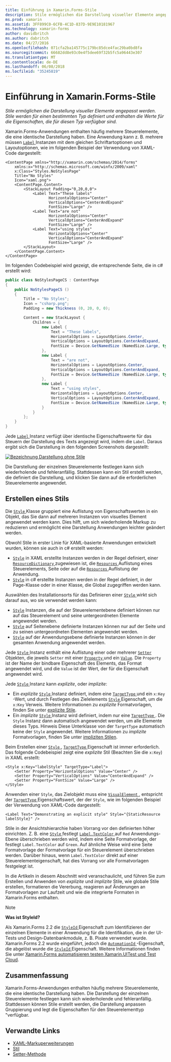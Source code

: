 ```yaml
---
title: Einführung in Xamarin.Forms-Stile
description: Stile ermöglichen die Darstellung visueller Elemente angepasst werden. Stile werden für einen bestimmten Typ definiert und enthalten die Werte für die Eigenschaften, die für diesen Typ verfügbar sind.
ms.prod: xamarin
ms.assetid: 3FF899C0-6CFB-4C1D-837D-9E9E10181967
ms.technology: xamarin-forms
author: davidbritch
ms.author: dabritch
ms.date: 04/27/2016
ms.openlocfilehash: 071cfa2ba145775c179bc85dce4fac29ba0bd8fa
ms.sourcegitcommit: 66682dd8e93c0e4f5dee69f32b5fc5a96443e307
ms.translationtype: MT
ms.contentlocale: de-DE
ms.lasthandoff: 06/08/2018
ms.locfileid: "35245819"
---
```

# <a name="introduction-to-xamarinforms-styles"></a>Einführung in Xamarin.Forms-Stile

_Stile ermöglichen die Darstellung visueller Elemente angepasst werden. Stile werden für einen bestimmten Typ definiert und enthalten die Werte für die Eigenschaften, die für diesen Typ verfügbar sind._

Xamarin.Forms-Anwendungen enthalten häufig mehrere Steuerelemente, die eine identische Darstellung haben. Eine Anwendung kann z. B. mehrere müssen [ `Label` ](https://developer.xamarin.com/api/type/Xamarin.Forms.Label/) Instanzen mit dem gleichen Schriftartoptionen und Layoutoptionen, wie im folgenden Beispiel der Verwendung von XAML-Code dargestellt:

```xaml
<ContentPage xmlns="http://xamarin.com/schemas/2014/forms"
    xmlns:x="http://schemas.microsoft.com/winfx/2009/xaml"
    x:Class="Styles.NoStylesPage"
    Title="No Styles"
    Icon="xaml.png">
    <ContentPage.Content>
        <StackLayout Padding="0,20,0,0">
            <Label Text="These labels"
                   HorizontalOptions="Center"
                   VerticalOptions="CenterAndExpand"
                   FontSize="Large" />
            <Label Text="are not"
                   HorizontalOptions="Center"
                   VerticalOptions="CenterAndExpand"
                   FontSize="Large" />
            <Label Text="using styles"
                   HorizontalOptions="Center"
                   VerticalOptions="CenterAndExpand"
                   FontSize="Large" />
        </StackLayout>
    </ContentPage.Content>
</ContentPage>
```

Im folgenden Codebeispiel wird gezeigt, die entsprechende Seite, die in c# erstellt wird:

```csharp
public class NoStylesPageCS : ContentPage
{
    public NoStylesPageCS ()
    {
        Title = "No Styles";
        Icon = "csharp.png";
        Padding = new Thickness (0, 20, 0, 0);

        Content = new StackLayout {
            Children = {
                new Label {
                    Text = "These labels",
                    HorizontalOptions = LayoutOptions.Center,
                    VerticalOptions = LayoutOptions.CenterAndExpand,
                    FontSize = Device.GetNamedSize (NamedSize.Large, typeof(Label))
                },
                new Label {
                    Text = "are not",
                    HorizontalOptions = LayoutOptions.Center,
                    VerticalOptions = LayoutOptions.CenterAndExpand,
                    FontSize = Device.GetNamedSize (NamedSize.Large, typeof(Label))
                },
                new Label {
                    Text = "using styles",
                    HorizontalOptions = LayoutOptions.Center,
                    VerticalOptions = LayoutOptions.CenterAndExpand,
                    FontSize = Device.GetNamedSize (NamedSize.Large, typeof(Label))
                }
            }
        };
    }
}
```

Jede [ `Label` ](https://developer.xamarin.com/api/type/Xamarin.Forms.Label/) Instanz verfügt über identische Eigenschaftswerte für das Steuern der Darstellung des Texts angezeigt wird, indem die `Label`. Daraus ergibt sich die Darstellung in den folgenden Screenshots dargestellt:

[![](introduction-images/no-styles.png "Bezeichnung Darstellung ohne Stile")](introduction-images/no-styles-large.png#lightbox "bezeichnen Darstellung ohne Stile")

Die Darstellung der einzelnen Steuerelemente festlegen kann sich wiederholende und fehleranfällig. Stattdessen kann ein Stil erstellt werden, die definiert die Darstellung, und klicken Sie dann auf die erforderlichen Steuerelemente angewendet.

## <a name="creating-a-style"></a>Erstellen eines Stils

Die [ `Style` ](https://developer.xamarin.com/api/type/Xamarin.Forms.Style/) Klasse gruppiert eine Auflistung von Eigenschaftswerten in ein Objekt, das Sie dann auf mehreren Instanzen von visuelles Element angewendet werden kann. Dies hilft, um sich wiederholende Markup zu reduzieren und ermöglicht eine Darstellung Anwendungen leichter geändert werden.

Obwohl Stile in erster Linie für XAML-basierte Anwendungen entwickelt wurden, können sie auch in c# erstellt werden:

- [`Style`](https://developer.xamarin.com/api/type/Xamarin.Forms.Style/) in XAML erstellte Instanzen werden in der Regel definiert, einer [ `ResourceDictionary` ](https://developer.xamarin.com/api/type/Xamarin.Forms.ResourceDictionary/) zugewiesen ist, die [ `Resources` ](https://developer.xamarin.com/api/property/Xamarin.Forms.VisualElement.Resources/) Auflistung eines Steuerelements, Seite oder auf die [ `Resources` ](https://developer.xamarin.com/api/property/Xamarin.Forms.Application.Resources/) Auflistung der Anwendung.
- [`Style`](https://developer.xamarin.com/api/type/Xamarin.Forms.Style/) in c# erstellte Instanzen werden in der Regel definiert, in der Page-Klasse oder in einer Klasse, die Global zugegriffen werden kann.

Auswählen des Installationsorts für das Definieren einer [ `Style` ](https://developer.xamarin.com/api/type/Xamarin.Forms.Style/) wirkt sich darauf aus, wo sie verwendet werden kann:

- [`Style`](https://developer.xamarin.com/api/type/Xamarin.Forms.Style/) Instanzen, die auf der Steuerelementebene definiert können nur auf das Steuerelement und seine untergeordneten Elemente angewendet werden.
- [`Style`](https://developer.xamarin.com/api/type/Xamarin.Forms.Style/) auf Seitenebene definierte Instanzen können nur auf der Seite und zu seinen untergeordneten Elementen angewendet werden.
- [`Style`](https://developer.xamarin.com/api/type/Xamarin.Forms.Style/) auf der Anwendungsebene definierte Instanzen können in der gesamten Anwendung angewendet werden.

Jede [ `Style` ](https://developer.xamarin.com/api/type/Xamarin.Forms.Style/) Instanz enthält eine Auflistung einer oder mehrerer [ `Setter` ](https://developer.xamarin.com/api/type/Xamarin.Forms.Setter/) Objekten, die jeweils `Setter` mit einer [ `Property` ](https://developer.xamarin.com/api/property/Xamarin.Forms.Setter.Property/) und ein [`Value`](https://developer.xamarin.com/api/property/Xamarin.Forms.Setter.Value/). Die `Property` ist der Name der bindbare Eigenschaft des Elements, das Format angewendet wird, und die `Value` ist der Wert, der für die Eigenschaft angewendet wird.

Jede [ `Style` ](https://developer.xamarin.com/api/type/Xamarin.Forms.Style/) Instanz kann *explizite*, oder *implizite*:

- Ein *explizite* [ `Style` ](https://developer.xamarin.com/api/type/Xamarin.Forms.Style/) Instanz definiert, indem eine [ `TargetType` ](https://developer.xamarin.com/api/property/Xamarin.Forms.Style.TargetType/) und ein `x:Key` -Wert, und durch Festlegen des Zielelements [ `Style` ](https://developer.xamarin.com/api/property/Xamarin.Forms.VisualElement.Style/) Eigenschaft, um die `x:Key` Verweis. Weitere Informationen zu *explizite* Formatvorlagen, finden Sie unter [explizite Stile](~/xamarin-forms/user-interface/styles/explicit.md).
- Ein *implizite* [ `Style` ](https://developer.xamarin.com/api/type/Xamarin.Forms.Style/) Instanz wird definiert, indem nur eine [ `TargetType` ](https://developer.xamarin.com/api/property/Xamarin.Forms.Style.TargetType/). Die `Style` Instanz dann automatisch angewendet werden, um alle Elemente dieses Typs. Hinweis Diese Unterklasse von der `TargetType` automatisch keine der `Style` angewendet. Weitere Informationen zu *implizite* Formatvorlagen, finden Sie unter [impliziten Stilen](~/xamarin-forms/user-interface/styles/implicit.md).

Beim Erstellen einer [ `Style` ](https://developer.xamarin.com/api/type/Xamarin.Forms.Style/), [ `TargetType` ](https://developer.xamarin.com/api/property/Xamarin.Forms.Style.TargetType/) Eigenschaft ist immer erforderlich. Das folgende Codebeispiel zeigt eine *explizite* Stil (Beachten Sie die `x:Key`) in XAML erstellt:

```xaml
<Style x:Key="labelStyle" TargetType="Label">
    <Setter Property="HorizontalOptions" Value="Center" />
    <Setter Property="VerticalOptions" Value="CenterAndExpand" />
    <Setter Property="FontSize" Value="Large" />
</Style>
```

Anwenden einer `Style`, das Zielobjekt muss eine [ `VisualElement` ](https://developer.xamarin.com/api/type/Xamarin.Forms.VisualElement/) , entspricht der [ `TargetType` ](https://developer.xamarin.com/api/property/Xamarin.Forms.Style.TargetType/) Eigenschaftswert, der der `Style`, wie im folgenden Beispiel der Verwendung von XAML-Code dargestellt:

```xaml
<Label Text="Demonstrating an explicit style" Style="{StaticResource labelStyle}" />
```

Stile in der Ansichtshierarchie haben Vorrang vor den definierten höher einrichten. Z. B. eine [ `Style` ](https://developer.xamarin.com/api/type/Xamarin.Forms.Style/) festlegt [ `Label.TextColor` ](https://developer.xamarin.com/api/property/Xamarin.Forms.Label.TextColor/) auf `Red` Anwendungs-Ebene überschrieben werden wird, indem eine Seite Formatvorlage, der festlegt `Label.TextColor` auf `Green`. Auf ähnliche Weise wird eine Seite Formatvorlage der Formatvorlage für ein Steuerelement überschrieben werden. Darüber hinaus, wenn `Label.TextColor` direkt auf einer Steuerelementeigenschaft, hat dies Vorrang vor alle Formatvorlagen festgelegt ist.

In die Artikeln in diesem Abschnitt wird veranschaulicht, und führen Sie zum Erstellen und Anwenden von *explizite* und *implizite* Stile, wie globale Stile erstellen, formatieren die Vererbung, reagieren auf Änderungen an Formatvorlagen zur Laufzeit und wie die integrierte Formaten in Xamarin.Forms enthalten.

> [!NOTE]
> **Was ist StyleId?**
>
> Als Xamarin.Forms 2.2 die [ `StyleId` ](https://developer.xamarin.com/api/property/Xamarin.Forms.Element.StyleId/) Eigenschaft zum Identifizieren der einzelnen Elemente in einer Anwendung für die Identifikation, die in der UI-Tests und Design-Datenbankmodule, z. B. Pixate verwendet wurde. Xamarin.Forms 2.2 wurde eingeführt, jedoch die [ `AutomationId` ](https://developer.xamarin.com/api/property/Xamarin.Forms.Element.AutomationId/) -Eigenschaft, die abgelöst wurde die [ `StyleId` ](https://developer.xamarin.com/api/property/Xamarin.Forms.Element.StyleId/) Eigenschaft. Weitere Informationen finden Sie unter [Xamarin.Forms automatisieren testen Xamarin.UITest und Test Cloud](~/xamarin-forms/deploy-test/uitest-and-test-cloud.md).

## <a name="summary"></a>Zusammenfassung

Xamarin.Forms-Anwendungen enthalten häufig mehrere Steuerelemente, die eine identische Darstellung haben. Die Darstellung der einzelnen Steuerelemente festlegen kann sich wiederholende und fehleranfällig. Stattdessen können Stile erstellt werden, die Darstellung anpassen Gruppierung und legt die Eigenschaften für den Steuerelementtyp "verfügbar.


## <a name="related-links"></a>Verwandte Links

- [XAML-Markuperweiterungen](~/xamarin-forms/xaml/xaml-basics/xaml-markup-extensions.md)
- [Stil](https://developer.xamarin.com/api/type/Xamarin.Forms.Style/)
- [Setter-Methode](https://developer.xamarin.com/api/type/Xamarin.Forms.Setter/)
